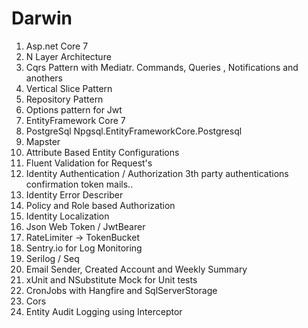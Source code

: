 # Darwin

1. Asp.net Core 7
2. N Layer Architecture
3. Cqrs Pattern with Mediatr. Commands, Queries , Notifications and anothers
4. Vertical Slice Pattern
5. Repository Pattern
6. Options pattern for Jwt
7. EntityFramework Core 7
8. PostgreSql Npgsql.EntityFrameworkCore.Postgresql
9. Mapster
10. Attribute Based Entity Configurations
11. Fluent Validation for Request's
12. Identity Authentication / Authorization 3th party authentications confirmation token mails..
13. Identity Error Describer
14. Policy and Role based Authorization
15. Identity Localization
16. Json Web Token / JwtBearer
17. RateLimiter -> TokenBucket
18. Sentry.io for Log Monitoring
19. Serilog / Seq
20. Email Sender, Created Account and Weekly Summary
21. xUnit and NSubstitute Mock for Unit tests 
22. CronJobs with Hangfire and SqlServerStorage
23. Cors
24. Entity Audit Logging using Interceptor
